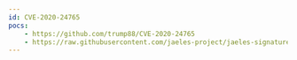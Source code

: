 ```yaml
---
id: CVE-2020-24765
pocs:
    - https://github.com/trump88/CVE-2020-24765
    - https://raw.githubusercontent.com/jaeles-project/jaeles-signatures/master/cves/imind-server-info-leak-cve-2020-24765.yaml
---
```

